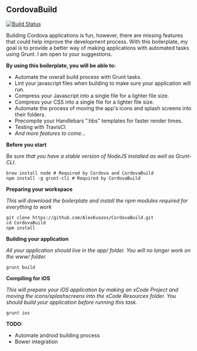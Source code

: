 CordovaBuild
------

[![Build Status](https://travis-ci.org/AlexKvazos/CordovaBuild.svg)](https://travis-ci.org/AlexKvazos/CordovaBuild)

Building Cordova applications is fun, however, there are missing features that could help improve the development process. With this boilerplate, my goal is to provide a better way of making applications with automated tasks using Grunt. I am open to your suggestions.


**By using this boilerplate, you will be able to:**

 - Automate the overall build process with Grunt tasks.
 - Lint your javascript files when building to make sure your application will run.
 - Compress your Javascript into a single file for a lighter file size.
 - Compress your CSS into a single file for a lighter file size.
 - Automate the process of moving the app's icons and splash screens into their folders.
 - Precompile your Handlebars ".hbs" templates for faster render times.
 - Testing with TravisCI
 - *And more features to come...*

**Before you start**

*Be sure that you have a stable version of NodeJS installed as well as Grunt-CLI.*

    brew install node # Required by Cordova and CordovaBuild
    npm install -g grunt-cli # Required by CordovaBuild

**Preparing your workspace**

*This will download the boilerplate and install the npm modules required for everything to work*

    git clone https://github.com/AlexKvazos/CordovaBuild.git
    cd CordovaBuild
    npm install

**Building your application**

*All your application should live in the app/ folder. You will no longer work on the www/ folder.*

    grunt build

**Compiling for iOS**

*This will prepare your iOS application by making an xCode Project and moving the icons/splashscreens into the xCode Resources folder. You should build your application before running this task.*

    grunt ios

**TODO:**

- Automate android building process
- Bower integration
